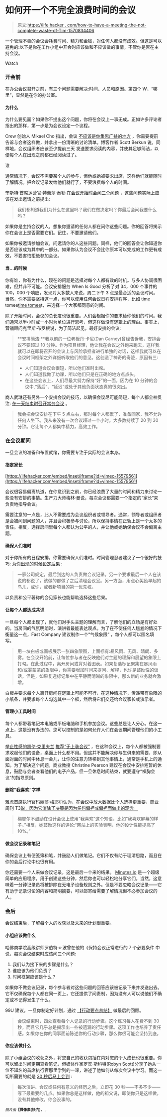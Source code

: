 # 如何开一个不完全浪费时间的会议

> 原文:[https://life hacker . com/how-to-have-a-meeting-the-not-complete-waste-of-Tim-1570834406](https://lifehacker.com/how-to-have-a-meeting-that-isnt-a-complete-waste-of-tim-1570834406)

一个管理不善的会议会耗费时间、精力和金钱，对任何人都没有成效。但这是可以避免的:以下是你在工作小组中开会时应该做和不应该做的事情，不管你是否在主持会议。

Watch

### 开会前

在办公会议召开之前，有三个问题需要解决:时间、人员和原因。第四个 W，“哪里”，显然是在你的办公室。

#### 为什么

为什么要见面？如果你不提出这个问题，你将在会议上一事无成。正如许多评论者指出的那样，第一步是为会议设定一个议程。

Crew 创始人 Mikael Cho 指出，会议 [不应该是你集思广益的地方](http://lifehacker.com/dont-brainstorm-in-meetings-come-to-meetings-with-ide-1463247652) ，你需要提前告诉与会者这样做，并拿出一份清晰的讨论清单。博客作者 Scott Berkun 说，同样地，会议组织者应该至少提前三天 发送要求阅读的内容，并使其足够简洁，以便每个人在出现之前都已经阅读过了。

谁

通常情况下，会议不需要某个人的参与，但他或她被要求出席，这样他们就能随时了解情况。把会议记录发给他们就行了，不要浪费每个人的时间。

奎斯特·首席运营官·特蕾莎·泰勒 [在会议开始时会问三个问题](http://99u.com/articles/6585/10-laws-of-productivity) ，这些问题实际上应该在发出邀请之前提出:

> 我们都知道我们为什么在这里吗？我们在做决定吗？你最后会问我要什么吗？

如果你是主持会议的人，想象你邀请的任何人都在问你这些问题。你的回答将揭示你在会议上是否需要它们。记住，不要邀请他们。

如果你被邀请参加会议，问邀请你的人这些问题。同样，他们的回答会让你知道你是否应该成为其中的一部分。如果你认为会议不会比你原本可以完成的工作更有成效，不要害怕拒绝参加会议。

#### 当...的时候

你有谁，你有为什么，现在的问题是选择对每个人都有效的时机。与多人协调很困难，但并非不可能。会议安排服务 When Is Good 分析了对 34，000 个事件的 100，000 个响应，发现对大多数人来说，周二下午 3 点是最合适的会议时间。当然，你不需要坚持这一点，你可以使用任何会议日程安排程序，比如 time tomee[time tomee](http://www.timetomeet.info/)t，来选择一个大家都同意的时间。

除了开始时间，会议的总长度也很重要。人们会根据你的要求给你他们的时间。我们通常以半小时或一小时为单位进行思考，但这样做没有逻辑上的理由。事实上，营销顾问克里斯·布罗根说，为了简洁起见，最好安排的会议:

> **安排简洁:**我以前的一位老板丹·卡尼(Dan Carney)曾经告诉我，安排会议不要超过 10 分钟。作为项目经理，他让我在会议之外跑来跑去，这样我就可以在即将召开的会议上与风险承担者进行单独的对话，这样我就可以在会议时间框架之外详细听取他们的意见。这创造了神奇的奇迹，原因有三:
> 
> *   人们知道会议会很短，所以他们准时出席。
> *   人们知道我做了功课，所以他们只是在正确的地方点点头。
> *   在这些会议上，人们尽最大努力保持“好”的一面，因为在 10 分钟的会议中,“落后”、“延迟”或处于其他负面状态真的很突出。

商人武琳还有另外一个安排会议的技巧，以确保会议尽可能简短，每个人都全神贯注: [在一天结束时召开常务会议](http://www.menshealth.com/fiscally-fit-man/rich-man-money-advice) 。

> 我会把会议安排在下午 5 点左右，那时每个人都累了，准备回家，我不允许任何人坐下。我从来没有一次会议超过一个小时。大多数持续了 20 到 30 分钟。它让每个人都集中精力，高效工作。

### 在会议期间

一旦会议的准备和布置就绪，你需要专注于实际的会议本身。

#### 指定家长

 [https://lifehacker.com/embed/inset/iframe?id=vimeo-15579561](https://lifehacker.com/embed/inset/iframe?id=vimeo-15579561) 

会议很容易偏离轨道，在你意识到之前，你已经浪费了大量的时间和精力来讨论一些没有安排的事情。生产力大师梅林·曼说，每次会议都需要一个指定的“家长”来负责地指导会议。

需要注意的一点是，此人不需要成为会议组织者或领导者。通常，领导者或组织者是会被问到问题的人，并且会积极参与讨论，所以保持事情在正轨上是一个太多的责任。相反，选择房间里每个人都认为公平的人，并让他或她确保会议不会偏离主题。

#### 确保人们准时

对于你所有的日程安排，你需要确保人们准时。时间管理忍者建议了一个很好的技巧: [为你出现的时候设定后果](http://timemanagementninja.com/2011/11/9-ways-to-start-the-9am-meeting-on-time/) :

> 一家公司规定，最后到达的人负责做会议记录。另一个要求最后一个人在该说的都说了，该做的都做了之后清理会议室。另一方面，用点心奖励早起的鸟儿，或许，或者新项目的第一优先权。

以负责和公平著称的会见家长也能帮助选择这些后果。

#### 让每个人都达成共识

一旦每个人都出现了，就他们对手头主题的理解而言，了解他们的立场是有好处的。当房间的气氛明朗时，演讲者最能表达观点。为了在不使任何人尴尬的情况下衡量这一点，Fast Company 建议制作一个“气候象限” ，每个人都可以匿名填写。

> 用一块白板或画板展示一张四象限图，上面标有:暴风雨、无风、晴朗、多雾。在会议开始前，让每位参与者在反映他们对主题的理解和展望的象限上打勾。在此过程中，离开房间或背对着图表。如果复选标记聚集在暴风雨和/或雾蒙蒙的象限中，你需要增加时间来提问、解释，也许是鼓励性的谈话。但是，如果复选标记集中在平静而清晰的象限中，那么新的业务就会激增。

白板并要求每个人离开房间在逻辑上可能不可行，在这种情况下，传递带有象限的小纸条，并要求每个人勾选其中一个框，然后将它们交还给会议家长或演示者。

#### 管理小工具时间

每个人都带着笔记本电脑或平板电脑和手机参加会议。这些总是让人分心。在这一点上，这是没有办法的。您可以控制的是如何允许人们在会议期间管理他们的小工具。

[举止性感的凯伦·克里夫兰](http://www.mannersaresexy.com/blog/) [推荐“无上装会议”](http://lifehacker.com/clear-the-table-of-gadgets-for-attentive-productive-me-1548819309) ，在这种会议上，每个人都被强制要求收起他们的设备，桌面上什么都不用。但这并不能解决你与生俱来的需要，即从面对面的时间中休息一会儿，让你的注意力转移到其他事情上，通常是手机上的通知。为了解决这个问题，商业教授 Christine Pearson 建议在会议中安排短暂的休息，鼓励与会者查看他们的电子产品，但一旦休息时间结束，就要遵守“裸胸会议”的指导原则。

#### 删除“我喜欢”字样

雅虎首席执行官玛丽莎·梅耶尔认为，在会议中放大数据比个人选择更重要，商业周刊 T3[说，因为它消除了决策是因为任何偏袒或偏袒而做出的观念。](http://www.businessweek.com/stories/2006-09-26/how-to-run-a-meeting-like-google)

> 梅耶尔不鼓励在设计会议上使用“我喜欢”这个短语，比如“我喜欢屏幕的样子。”相反，她鼓励这样的评论:“网站上的实验表明，他的设计性能提高了 10%。”

#### 做会议记录和笔记

确保会议上有便笺簿和笔，并鼓励人们做笔记。它们不仅有助于理清思路，而且在你的会后讨论中也很有用。

你还需要一个人来做会议记录，这是最后一个来的结果。 [Minutes.io](https://lifehacker.com/minutes-io-is-a-super-simple-webapp-for-creating-and-sh-5808214) 是一个超级简单的应用程序，用于创建这些分钟，然后你也可以轻松地分享它们。当然，这意味着一分钟记录员将被排除在无电子设备规则之外。但是不要忽略会议记录——它有助于记录讨论的内容和简明摘要，可以邮寄给需要了解情况但不必参加会议的人。

### 会后

会议结束后，了解每个人的收获以及未来的计划很重要。

#### 小组应该做什么

哈佛商学院高级讲师罗伯特·c·波曾在他的《保持会议正常进行的 7 个必要条件 中说，每次会议结束时应该问三个问题:

1.  我们认为接下来的步骤是什么？
2.  谁应该为他们负责？
3.  时间框架应该是什么？

如果你不做会议记录，每个参与者对这些问题的回答应该被记录下来并发送出去。它不仅确保每个人都在同一页上，它还提供了问责制，因为没有人可以说他们不确定或不记得发生了什么。

99U 建议，一旦你制定好计划，通过 [【行动要点总结】](http://99u.com/articles/5593/measure-meetings-with-action) 做最后的回顾。

> 会议结束时，四处查看每个人记录的行动步骤。这个练习每人花费不到 30 秒，而且它几乎总是揭示出一些被遗漏的行动步骤。这项工作也培养了责任感。如果你在你的同事面前陈述你的行动步骤，那么你很可能会坚持到底。

#### 你应该做什么

除了小组会议的收获之外，将您自己的收获包括在内对您的个人成长也很重要。你可以留出时间定期查看笔记，但媒体作家罗宾·斯科特(Robyn Scott)分享了她从一位不知名的首席执行官那里学到的一课，讲述了他如何从每次会议中学习。而这一切所需要的就是 [30 秒后马上会到](http://lifehacker.com/take-30-seconds-to-write-down-key-points-after-lectures-1526861114) :

> 每次演讲、会议或任何有意义的经历之后，立即花 30 秒——不多不少——写下最重要的几点。如果你总是这样做，他的祖父说，即使你只是这样做，没有其他修改，你会没事的。

*<small>照片由</small>***<small>【裸像素(快门)</small>**<small>， <small></small> [*<small></small>*](http://www.freeimages.com/photo/860275)<small>*<small>，</small>*</small></small>

<small></small>